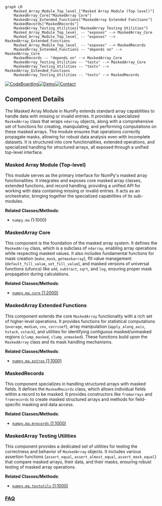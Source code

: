 ```mermaid
graph LR
    Masked_Array_Module_Top_level_["Masked Array Module (Top-level)"]
    MaskedArray_Core["MaskedArray Core"]
    MaskedArray_Extended_Functions["MaskedArray Extended Functions"]
    MaskedRecords["MaskedRecords"]
    MaskedArray_Testing_Utilities["MaskedArray Testing Utilities"]
    Masked_Array_Module_Top_level_ -- "exposes" --> MaskedArray_Core
    Masked_Array_Module_Top_level_ -- "exposes" --> MaskedArray_Extended_Functions
    Masked_Array_Module_Top_level_ -- "exposes" --> MaskedRecords
    MaskedArray_Extended_Functions -- "depends on" --> MaskedArray_Core
    MaskedRecords -- "depends on" --> MaskedArray_Core
    MaskedArray_Testing_Utilities -- "tests" --> MaskedArray_Core
    MaskedArray_Testing_Utilities -- "tests" --> MaskedArray_Extended_Functions
    MaskedArray_Testing_Utilities -- "tests" --> MaskedRecords
```
[![CodeBoarding](https://img.shields.io/badge/Generated%20by-CodeBoarding-9cf?style=flat-square)](https://github.com/CodeBoarding/CodeBoarding)[![Demo](https://img.shields.io/badge/Try%20our-Demo-blue?style=flat-square)](https://www.codeboarding.org/demo)[![Contact](https://img.shields.io/badge/Contact%20us%20-%20contact@codeboarding.org-lightgrey?style=flat-square)](mailto:contact@codeboarding.org)

## Component Details

The Masked Array Module in NumPy extends standard array capabilities to handle data with missing or invalid entries. It provides a specialized `MaskedArray` class that wraps `ndarray` objects, along with a comprehensive set of functions for creating, manipulating, and performing computations on these masked arrays. The module ensures that operations correctly propagate masks, allowing for robust data analysis even with incomplete datasets. It is structured into core functionalities, extended operations, and specialized handling for structured arrays, all exposed through a unified top-level interface.

### Masked Array Module (Top-level)
This module serves as the primary interface for NumPy's masked array functionalities. It integrates and exposes core masked array classes, extended functions, and record handling, providing a unified API for working with data containing missing or invalid entries. It acts as an orchestrator, bringing together the specialized capabilities of its sub-modules.


**Related Classes/Methods**:

- `numpy.ma` (1:1000)


### MaskedArray Core
This component is the foundation of the masked array system. It defines the `MaskedArray` class, which is a subclass of `ndarray`, enabling array operations while respecting masked values. It also includes fundamental functions for mask creation (`make_mask`, `getmaskarray`), fill value management (`default_fill_value`, `set_fill_value`), and masked versions of universal functions (ufuncs) like `add`, `subtract`, `sqrt`, and `log`, ensuring proper mask propagation during calculations.


**Related Classes/Methods**:

- <a href="https://github.com/numpy/numpy/blob/master/numpy/ma/core.py#L1-L2000" target="_blank" rel="noopener noreferrer">`numpy.ma.core` (1:2000)</a>


### MaskedArray Extended Functions
This component extends the core `MaskedArray` functionality with a rich set of higher-level operations. It provides functions for statistical computations (`average`, `median`, `cov`, `corrcoef`), array manipulation (`apply_along_axis`, `hstack`, `vstack`), and utilities for identifying contiguous masked/unmasked regions (`clump_masked`, `clump_unmasked`). These functions build upon the `MaskedArray` class and its mask handling mechanisms.


**Related Classes/Methods**:

- <a href="https://github.com/numpy/numpy/blob/master/numpy/ma/extras.py#L1-L1000" target="_blank" rel="noopener noreferrer">`numpy.ma.extras` (1:1000)</a>


### MaskedRecords
This component specializes in handling structured arrays with masked fields. It defines the `MaskedRecords` class, which allows individual fields within a record to be masked. It provides constructors like `fromarrays` and `fromrecords` to create masked structured arrays and methods for field-specific masking and data access.


**Related Classes/Methods**:

- <a href="https://github.com/numpy/numpy/blob/master/numpy/ma/mrecords.py#L1-L1000" target="_blank" rel="noopener noreferrer">`numpy.ma.mrecords` (1:1000)</a>


### MaskedArray Testing Utilities
This component provides a dedicated set of utilities for testing the correctness and behavior of `MaskedArray` objects. It includes various assertion functions (`assert_equal`, `assert_almost_equal`, `assert_mask_equal`) that compare masked arrays, their data, and their masks, ensuring robust testing of masked array operations.


**Related Classes/Methods**:

- <a href="https://github.com/numpy/numpy/blob/master/numpy/ma/testutils.py#L1-L1000" target="_blank" rel="noopener noreferrer">`numpy.ma.testutils` (1:1000)</a>




### [FAQ](https://github.com/CodeBoarding/GeneratedOnBoardings/tree/main?tab=readme-ov-file#faq)